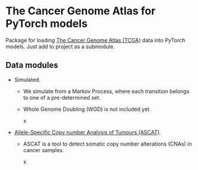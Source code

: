 # The Cancer Genome Atlas for PyTorch models

Package for loading [The Cancer Genome Atlas (TCGA)](https://www.cancer.gov/about-nci/organization/ccg/research/structural-genomics/tcga) data into PyTorch models. Just add to project as a submodule. 

## Data modules
- Simulated. 
  - We simulate from a Markov Process, where each transition belongs to one of a pre-determined set.
  - Whole Genome Doubling (WGD) is not included yet.


    x

- [Allele-Specific Copy number Analysis of Tumours (ASCAT)](https://www.crick.ac.uk/research/labs/peter-van-loo/software#:~:text=ASCAT%20is%20a%20tool%20to,variant%2C%20polymorphic%20in%20a%20population.).
  - ASCAT is a tool to detect somatic copy number alterations (CNAs) in cancer samples.


    x
